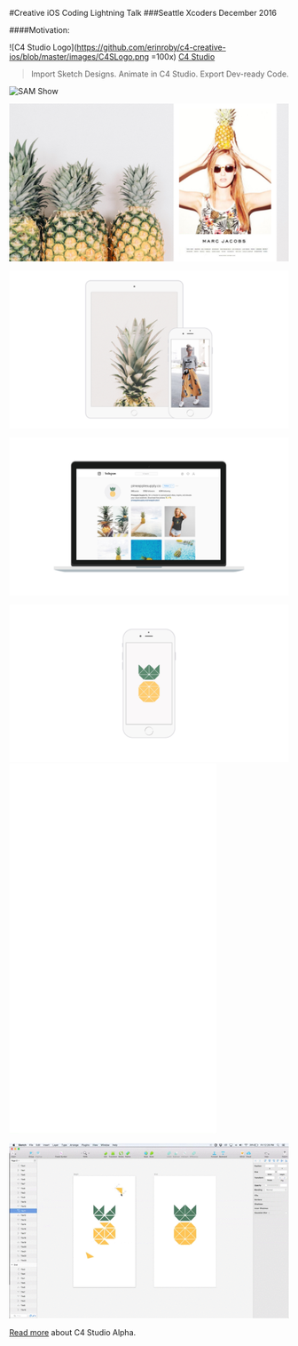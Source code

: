 #Creative iOS Coding Lightning Talk
###Seattle Xcoders December 2016

####Motivation:

![C4 Studio Logo](https://github.com/erinroby/c4-creative-ios/blob/master/images/C4SLogo.png =100x)
[C4 Studio](http://c4studio.co/)
> Import Sketch Designs. Animate in C4 Studio. Export Dev-ready Code.

![SAM Show](https://github.com/erinroby/c4-creative-ios/blob/master/images/Fashion.gif "Fashion Show")

![Fashion](https://github.com/erinroby/c4-creative-ios/blob/master/images/XCodersSlides.03.jpeg "Fashion")

![iOS Connections](https://github.com/erinroby/c4-creative-ios/blob/master/images/XCodersSlides.06.jpeg "iOS Pineapple")

![Pineapple Supply Co.](https://github.com/erinroby/c4-creative-ios/blob/master/images/XCodersSlides.08.jpeg "Pineapple Supply Company")

![Pineapple Supply Co. Mockup](https://github.com/erinroby/c4-creative-ios/blob/master/images/XCodersSlides.09.jpeg "Pineapple Supply Company Mockup") ![Pineapple Animation](https://github.com/erinroby/c4-creative-ios/blob/master/images/Pineapple.gif "Pineapple Animation")

![Pineapple Animation Demo](https://github.com/erinroby/c4-creative-ios/blob/master/images/Demo.gif "Pineapple Animation Demo")

[Read more](https://blog.prototypr.io/c4-studio-alpha-release-5beb24e2ecbb#.doere7o2e) about C4 Studio Alpha.
